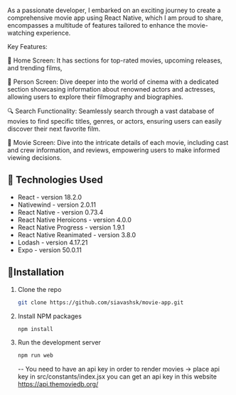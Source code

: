 As a passionate developer, I embarked on an exciting journey to create a comprehensive movie app using React Native, which I am proud to share, encompasses a multitude of features tailored to enhance the movie-watching experience.

Key Features:

🌟 Home Screen: It has sections for top-rated movies, upcoming releases, and trending films,

👥 Person Screen: Dive deeper into the world of cinema with a dedicated section showcasing information about renowned actors and actresses, allowing users to explore their filmography and biographies.

🔍 Search Functionality: Seamlessly search through a vast database of movies to find specific titles, genres, or actors, ensuring users can easily discover their next favorite film.

🎥 Movie Screen: Dive into the intricate details of each movie, including cast and crew information, and reviews, empowering users to make informed viewing decisions.


## 🔧 Technologies Used

- React - version 18.2.0
- Nativewind - version 2.0.11
- React Native - version 0.73.4
- React Native Heroicons - version 4.0.0
- React Native Progress - version 1.9.1
- React Native Reanimated - version 3.8.0
- Lodash - version 4.17.21
- Expo - version 50.0.11

<!-- GETTING STARTED -->
## 🚀Installation
1. Clone the repo
   ```sh
   git clone https://github.com/siavashsk/movie-app.git
   ```
2. Install NPM packages
   ```sh
   npm install
   ```
3. Run the development server
    ```sh
   npm run web
   ```
    -- You need to have an api key in order to render movies -> place api key in src/constants/index.jsx
   you can get an api key in this website https://api.themoviedb.org/ 
